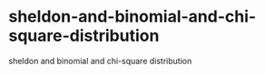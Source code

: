 # sheldon-and-binomial-and-chi-square-distribution
sheldon and binomial and chi-square distribution
